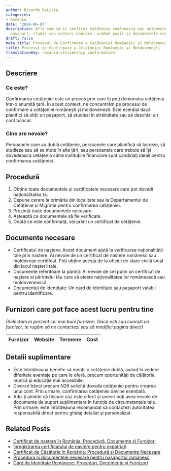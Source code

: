 ```yaml
---
author: Ricardo Batista
categories:
- Romania
date: '2024-06-07'
description: Află cum să-ți confirmi cetățenia românească sau moldovenească pentru
  pașaport, studii sau conturi bancare, urmând pașii și documentele necesare.
draft: false
meta_title: Procesul de Confirmare a Cetățeniei Românești și Moldovenești
title: Procesul de Confirmare a Cetățeniei Românești și Moldovenești
translationKey: romania-citizenship_confirmation
---
```



## Descriere
### Ce este?
Confirmarea cetățeniei este un proces prin care îți poți demonstra cetățenia într-o anumită țară. În acest context, ne concentrăm pe procesul de confirmare a cetățeniei românești și moldovenești. Este esențial dacă planifici să obții un pașaport, să studiezi în străinătate sau să deschizi un cont bancar.

### Cine are nevoie?
Persoanele care au dublă cetățenie, persoanele care planifică să lucreze, să studieze sau să se mute în alte țări, sau persoanele care trebuie să își dovedească cetățenia către instituțiile financiare sunt candidați ideali pentru confirmarea cetățeniei.

## Procedură
1. Obține toate documentele și certificatele necesare care pot dovedi naționalitatea ta.
2. Depune cerere la primăria din localitate sau la Departamentul de Cetățenie și Migrație pentru confirmarea cetățeniei.
3. Prezintă toate documentele necesare.
4. Așteaptă ca documentele să fie verificate.
5. Odată ce este confirmată, vei primi un certificat de cetățenie.

## Documente necesare
- Certificatul de naștere: Acest document ajută la verificarea naționalității tale prin naștere. Ai nevoie de un certificat de naștere românesc sau moldovean certificat. Poți obține acesta de la oficiul de stare civilă local din locul nașterii tale.
- Documente referitoare la părinți: Ai nevoie de cel puțin un certificat de naștere al părintelui tău care să ateste naționalitatea lor românească sau moldovenească.
- Documentul de identitate: Un card de identitate sau pașaport valabil pentru identificare.

## Furnizori care pot face acest lucru pentru tine
_(Selectăm în prezent cei mai buni furnizori. Dacă ești sau cunoști un furnizor, te rugăm să ne contactezi sau să modifici pagina direct)_

| Furnizor        |     Website     |     Termene      |       Cost       |
| :-------------: | :-------------: |  :-------------: | :-------------: |

## Detalii suplimentare
- Este întotdeauna benefic să menții o cetățenie dublă, având în vedere diferitele avantaje pe care le oferă, precum oportunități de călătorie, muncă și educație mai accesibile.
- Diverse bănci precum N26 solicită dovada cetățeniei pentru crearea unui cont. Prin urmare, confirmarea cetățeniei devine esențială.
- Adu-ți aminte că fiecare caz este diferit și uneori poți avea nevoie de documente de suport suplimentare în funcție de circumstanțele tale. Prin urmare, este întotdeauna recomandat să contactezi autoritatea responsabilă direct pentru ghidaj detaliat și personalizat.


## Related Posts

- [Certificat de naștere în România: Procedură, Documente și Furnizori](https://tramitit.com/ro/guides/romania/certificat_de_nastere/)
- [Înregistrarea certificatului de naștere pentru expatriați](https://tramitit.com/ro/guides/romania/inregistrare_certificate_de_nastere_pentru_expati/)
- [Certificat de Căsătorie în România: Procedură și Documente Necesare](https://tramitit.com/ro/guides/romania/certificat_de_casatorie/)
- [Procedura și documentele necesare pentru pașaportul românesc](https://tramitit.com/ro/guides/romania/pasaport/)
- [Card de Identitate Românesc: Proceduri, Documente și Furnizori](https://tramitit.com/ro/guides/romania/buletin_de_identitate/)